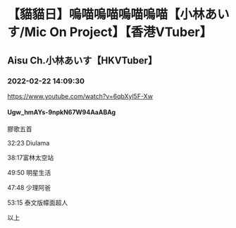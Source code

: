 # 【貓貓日】嗚喵嗚喵嗚喵嗚喵【小林あいす/Mic On Project】【香港VTuber】

## Aisu Ch.小林あいす【HKVTuber】

### 2022-02-22 14:09:30

https://www.youtube.com/watch?v=6qbXyl5F-Xw

#### Ugw_hmAYs-9npkN67W94AaABAg

膠歌五首

32:23 Diulama

38:17富林太空站

49:50 明星生活

47:48 少理阿爸

53:15 泰文版幪面超人

以上

